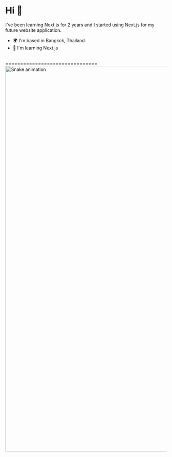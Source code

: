 Hi 👋
===============================
I've been learning Next.js for 2 years and I started using Next.js for my future website application.

* 🌍  I'm based in Bangkok, Thailand.
* 🧠  I'm learning Next.js
<br clear="both">
===============================
<img width=1200 src="https://raw.githubusercontent.com/mmawin99/mmawin99/output/snake.svg" alt="Snake animation" />
